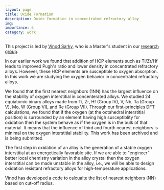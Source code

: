 ```yaml
---
layout: page
title: Oxide Formation 
description: Oxide formation in concentrated refractory alloy 
img: 
importance: 6 
category: work 
---
```


This project is led by <a href="https://www.linkedin.com/in/vinod-sarky">Vinod Sarky</a>, who is a Master's student in our <a href="http://mme.iitm.ac.in/satyesh/index.html">research group</a>.

In our earlier work<d-cite key="Shaikh2020m"></d-cite> we found that addition of HCP elements such as Ti/Zr/Hf leads to improved Pugh's ratio and lower density in concentrated refractory alloys. However, these HCP elements are susceptible to oxygen absorption. In this work we are studying the oxygen behavior in concentrated refractory alloys.

We found that the first nearest neighbors (1NN) has the largest influence on the stability of oxygen interstitial in concenterated alloys. We studied 24 equiatomic binary alloys made from Ti, Zr, Hf (Group IV), V, Nb, Ta (Group V), Mo, W (Group VI), and Re (Group VII). Through our first-principles DFT calculations, we found that if the oxygen (at the octahedral interstitial position) is surrounded by an element having high susceptiblity for oxidation then the system behave as if the oxygen is in the bulk of that material. It means that the influence of third and fourth nearest neighbors is minimal on the oxygen interstitial stability. This work has been archived<d-cite key="Sarky2023"></d-cite> and is being submitted.

The first step in oxidation of an alloy is the generation of a stable oxygen interstitial at an energetically favorable site. If we are able to "engineer" better local chemistry variation in the alloy crystal then the oxygen interstitial can be made unstable in the alloy, i.e., we will be able to design oxidation resistant refractory alloys for high-temperature applications.

Vinod has developed a <a href="https://github.com/VinoSarky/NEIGHBOR">code</a> to calcualte the list of nearest neighbors (NN) based on cut-off radius.

<script src="/assets/js/distillpub/template.v2.js"></script>
<script src="/assets/js/distillpub/transforms.v2.js"></script>
<script src="/assets/js/distillpub/overrides.js"></script>
<d-appendix>
 <d-footnote-list></d-footnote-list>
 <d-citation-list></d-citation-list>
</d-appendix>
<d-bibliography src="/assets/bibliography/library.bib"></d-bibliography>
